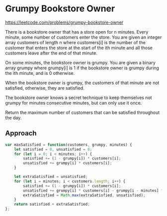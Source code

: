 # Grumpy Bookstore Owner

https://leetcode.com/problems/grumpy-bookstore-owner

There is a bookstore owner that has a store open for n minutes. Every minute, some number of customers enter the store. You are given an integer array customers of length n where customers[i] is the number of the customer that enters the store at the start of the ith minute and all those customers leave after the end of that minute.

On some minutes, the bookstore owner is grumpy. You are given a binary array grumpy where grumpy[i] is 1 if the bookstore owner is grumpy during the ith minute, and is 0 otherwise.

When the bookstore owner is grumpy, the customers of that minute are not satisfied, otherwise, they are satisfied.

The bookstore owner knows a secret technique to keep themselves not grumpy for minutes consecutive minutes, but can only use it once.

Return the maximum number of customers that can be satisfied throughout the day.

## Approach 

``` JavaScript
var maxSatisfied = function(customers, grumpy, minutes) {
    let satisfied = 0, unsatisfied = 0;
    for (let i = 0; i < minutes; i++) {
        satisfied += (1 - grumpy[i]) * customers[i];
        unsatisfied += grumpy[i] * customers[i];
    }

    let extraSatisfied = unsatisfied;
    for (let i = minutes; i < customers.length; i++) {
        satisfied += (1 - grumpy[i]) * customers[i];
        unsatisfied += grumpy[i] * customers[i] - grumpy[i - minutes] * customers[i - minutes];
        extraSatisfied = Math.max(extraSatisfied, unsatisfied);
    }
    return satisfied + extraSatisfied;
};
```